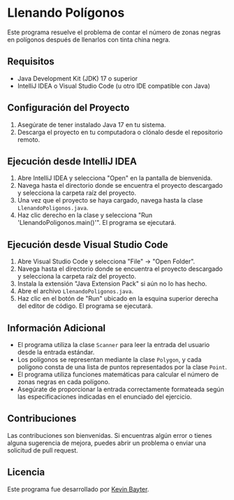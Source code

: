 # Llenando Polígonos

Este programa resuelve el problema de contar el número de zonas negras en polígonos después de llenarlos con tinta china negra.

## Requisitos

- Java Development Kit (JDK) 17 o superior
- IntelliJ IDEA o Visual Studio Code (u otro IDE compatible con Java)

## Configuración del Proyecto

1. Asegúrate de tener instalado Java 17 en tu sistema.
2. Descarga el proyecto en tu computadora o clónalo desde el repositorio remoto.

## Ejecución desde IntelliJ IDEA

1. Abre IntelliJ IDEA y selecciona "Open" en la pantalla de bienvenida.
2. Navega hasta el directorio donde se encuentra el proyecto descargado y selecciona la carpeta raíz del proyecto.
3. Una vez que el proyecto se haya cargado, navega hasta la clase `LlenandoPoligonos.java`.
4. Haz clic derecho en la clase y selecciona "Run 'LlenandoPoligonos.main()'". El programa se ejecutará.

## Ejecución desde Visual Studio Code

1. Abre Visual Studio Code y selecciona "File" -> "Open Folder".
2. Navega hasta el directorio donde se encuentra el proyecto descargado y selecciona la carpeta raíz del proyecto.
3. Instala la extensión "Java Extension Pack" si aún no lo has hecho.
4. Abre el archivo `LlenandoPoligonos.java`.
5. Haz clic en el botón de "Run" ubicado en la esquina superior derecha del editor de código. El programa se ejecutará.

## Información Adicional

- El programa utiliza la clase `Scanner` para leer la entrada del usuario desde la entrada estándar.
- Los polígonos se representan mediante la clase `Polygon`, y cada polígono consta de una lista de puntos representados por la clase `Point`.
- El programa utiliza funciones matemáticas para calcular el número de zonas negras en cada polígono.
- Asegúrate de proporcionar la entrada correctamente formateada según las especificaciones indicadas en el enunciado del ejercicio.

## Contribuciones

Las contribuciones son bienvenidas. Si encuentras algún error o tienes alguna sugerencia de mejora, puedes abrir un problema o enviar una solicitud de pull request.

## Licencia

Este programa fue desarrollado por [Kevin Bayter](https://www.bcod3r.com).
